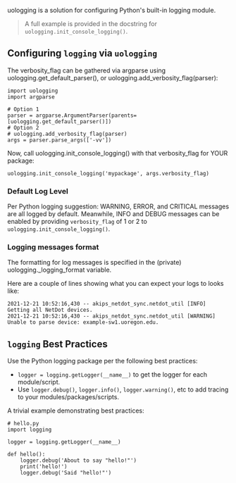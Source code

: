 uologging is a solution for configuring Python's built-in logging module.

> A full example is provided in the docstring for `uologging.init_console_logging()`.


## Configuring `logging` via `uologging`

The verbosity_flag can be gathered via argparse using uologging.get_default_parser(), or uologging.add_verbosity_flag(parser):

    import uologging
    import argparse
    
    # Option 1
    parser = argparse.ArgumentParser(parents=[uologging.get_default_parser()])
    # Option 2
    # uologging.add_verbosity_flag(parser)
    args = parser.parse_args(['-vv'])

Now, call uologging.init_console_logging() with that verbosity_flag for YOUR package:

    uologging.init_console_logging('mypackage', args.verbosity_flag)

### Default Log Level

Per Python logging suggestion: WARNING, ERROR, and CRITICAL messages are all logged by default.
Meanwhile, INFO and DEBUG messages can be enabled by providing `verbosity_flag` of 1 or 2 to `uologging.init_console_logging()`.

### Logging messages format

The formatting for log messages is specified in the (private) uologging._logging_format variable.

Here are a couple of lines showing what you can expect your logs to looks like:

    2021-12-21 10:52:16,430 -- akips_netdot_sync.netdot_util [INFO] Getting all NetDot devices.
    2021-12-21 10:52:16,430 -- akips_netdot_sync.netdot_util [WARNING] Unable to parse device: example-sw1.uoregon.edu.

## `logging` Best Practices

Use the Python logging package per the following best practices:

* `logger = logging.getLogger(__name__)` to get the logger for each module/script.
* Use `logger.debug()`, `logger.info()`, `logger.warning()`, etc to add tracing to your modules/packages/scripts.


A trivial example demonstrating best practices:

    # hello.py
    import logging

    logger = logging.getLogger(__name__)

    def hello():
        logger.debug('About to say "hello!"')
        print('hello!')
        logger.debug('Said "hello!"')
